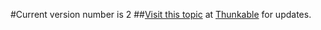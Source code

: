 #Current version number is 2
##[Visit this topic](https://community.thunkable.com/t/distance-tools-extension/7175) at [Thunkable](http:/thunkable.com) for updates.